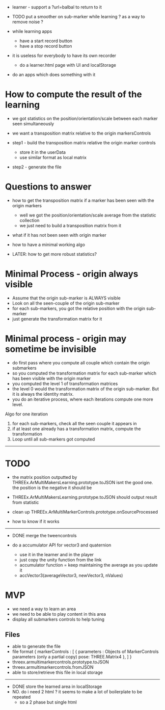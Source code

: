 - learner - support a ?url=balbal to return to it

- TODO put a smoother on sub-marker while learning ? as a way to remove noise ?
- while learning apps
  - have a start record button
  - have a stop record button
- it is useless for everybody to have its own recorder
  - do a learner.html page with UI and localStorage
- do an apps which does something with it



# How to compute the result of the learning
- we got statistics on the position/orientation/scale between each marker seen simultaneously
- we want a transposition matrix relative to the origin markersControls

- step1 - build the transposition matrix relative the origin marker controls
  - store it in the userData
  - use similar format as local matrix
- step2 - generate the file
 

# Questions to answer
- how to get the transposition matrix if a marker has been seen with the origin markers
  - well we got the position/orientation/scale average from the statistic collection
  - we just need to build a transposition matrix from it
- what if it has not been seen with origin marker

- how to have a minimal working algo

- LATER: how to get more robust statistics?

# Minimal Process - origin always visible
- Assume that the origin sub-marker is ALWAYS visible
- Look on all the seen-couple of the origin sub-marker
- for each sub-markers, you got the relative position with the origin sub-marker
- just generate the transformation matrix for it

# Minimal process - origin may sometime be invisible
- do first pass where you compute all couple which contain the origin submarkers
- so you computed the transformation matrix for each sub-marker which has been 
  visible with the origin marker
- you computed the level 1 of transformation matrices
- the level 0 would the transformation matrix of the origin sub-marker. But it is 
  always the identity matrix.
- you do an iterative process, where each iterations compute one more level.

Algo for one iteration
1. for each sub-markers, check all the seen couple it appears in
2. if at least one already has a transformation matrix, compute the transformation
3. Loop until all sub-markers got computed

  


---

# TODO
- the matrix position outputted by THREEx.ArMultiMakersLearning.prototype.toJSON 
  isnt the good one. the position is the negative it should be

- THREEx.ArMultiMakersLearning.prototype.toJSON should output result from statistic

- clean up THREEx.ArMultiMarkerControls.prototype.onSourceProcessed


- how to know if it works




---


- DONE merge the tweencontrols 

- do a accumulator API for vector3 and quaternion
  - use it in the learner and in the player
  - just copy the unity function from the link
  - accumulator function = keep maintaining the average as you update it
  - accVector3(averageVector3, newVector3, nValues)

# MVP
- we need a way to learn an area
- we need to be able to play content in this area
- display all submarkers controls to help tuning

## Files
- able to generate the file
- file format
    	{
		markerControls : [
			{
				parameters : Objects of MarkerControls parameters (only a partial copy)
				pose: THREE.Matrix4
			},
		]
	}
- threex.armultimarkercontrols.prototype.toJSON
- threex.armultimarkercontrols.fromJSON
- able to store/retrieve this file in local storage



----
- DONE store the learned area in localStorage
- NO. do i need 2 html ? it seems to make a lot of boilerplate to be repeated
  - so a 2 phase but single html
